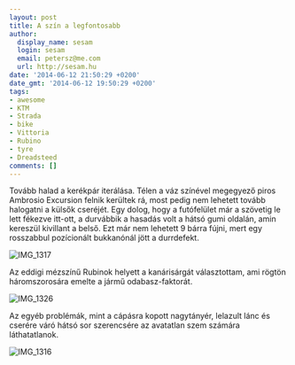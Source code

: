 ```yaml
---
layout: post
title: A szín a legfontosabb
author:
  display_name: sesam
  login: sesam
  email: petersz@me.com
  url: http://sesam.hu
date: '2014-06-12 21:50:29 +0200'
date_gmt: '2014-06-12 19:50:29 +0200'
tags:
- awesome
- KTM
- Strada
- bike
- Vittoria
- Rubino
- tyre
- Dreadsteed
comments: []
---
```


Tovább halad a kerékpár iterálása. Télen a váz színével megegyező piros Ambrosio Excursion felnik kerültek rá, most pedig nem lehetett tovább halogatni a külsők cseréjét. Egy dolog, hogy a futófelület már a szövetig le lett fékezve itt-ott, a durvábbik a hasadás volt a hátsó gumi oldalán, amin kereszül kivillant a belső. Ezt már nem lehetett 9 bárra fújni, mert egy rosszabbul pozícionált bukkanónál jött a durrdefekt.

![IMG_1317](http://sesam.hu/wp-content/uploads/2014/06/IMG_1317-1024x768.jpg)

Az eddigi mézszínű Rubinok helyett a kanárisárgát választottam, ami rögtön háromszorosára emelte a jármű odabasz-faktorát.

![IMG_1326](http://sesam.hu/wp-content/uploads/2014/06/IMG_1326-1024x768.jpg)

Az egyéb problémák, mint a cápásra kopott nagytányér, lelazult lánc és cserére váró hátsó sor szerencsére az avatatlan szem számára láthatatlanok.

![IMG_1316](http://sesam.hu/wp-content/uploads/2014/06/IMG_1316-e1402602308473-1024x768.jpg)
